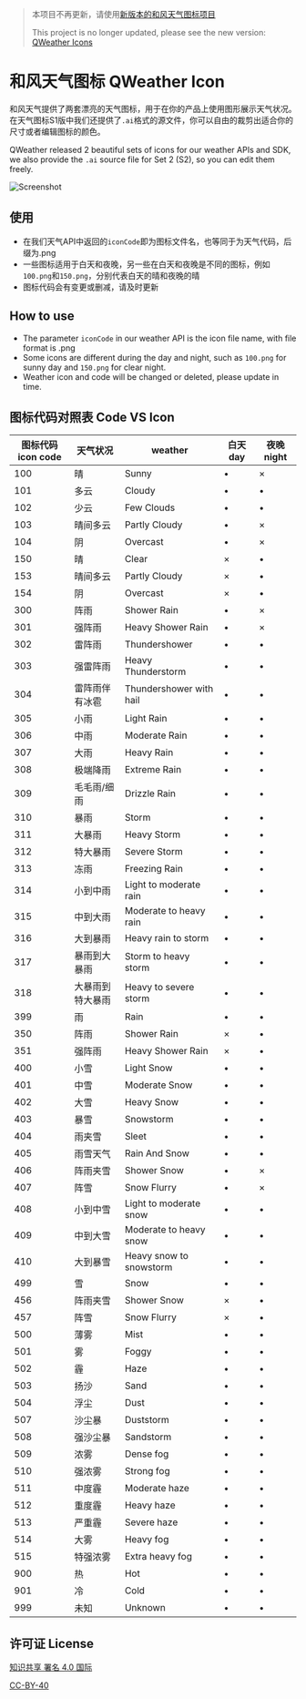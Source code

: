 > 本项目不再更新，请使用[新版本的和风天气图标项目](https://github.com/qwd/Icons)
> 
> This project is no longer updated, please see the new version: [QWeather Icons](https://github.com/qwd/Icons)

# 和风天气图标 QWeather Icon

和风天气提供了两套漂亮的天气图标，用于在你的产品上使用图形展示天气状况。在天气图标S1版中我们还提供了`.ai`格式的源文件，你可以自由的裁剪出适合你的尺寸或者编辑图标的颜色。

QWeather released 2 beautiful sets of icons for our weather APIs and SDK, we also provide the `.ai` source file for Set 2 (S2), so you can edit them freely.

![Screenshot](https://raw.githubusercontent.com/qwd/WeatherIcon/master/screenshot.png)

## 使用

- 在我们天气API中返回的`iconCode`即为图标文件名，也等同于为天气代码，后缀为.png
- 一些图标适用于白天和夜晚，另一些在白天和夜晚是不同的图标，例如`100.png`和`150.png`，分别代表白天的晴和夜晚的晴
- 图标代码会有变更或删减，请及时更新

## How to use

- The parameter `iconCode` in our weather API is the icon file name, with file format is .png
- Some icons are different during the day and night, such as `100.png` for sunny day and `150.png` for clear night.
- Weather icon and code will be changed or deleted, please update in time.

## 图标代码对照表 Code VS Icon

| 图标代码 icon code | 天气状况         | weather                 | 白天 day | 夜晚 night |
| ------------------ | ---------------- | ----------------------- | -------- | ---------- |
| 100                | 晴               | Sunny                   | &bull;   | &times;    |
| 101                | 多云             | Cloudy                  | &bull;   | &bull;     |
| 102                | 少云             | Few Clouds              | &bull;   | &bull;     |
| 103                | 晴间多云         | Partly Cloudy           | &bull;   | &times;    |
| 104                | 阴               | Overcast                | &bull;   | &times;    |
| 150                | 晴               | Clear                   | &times;  | &bull;     |
| 153                | 晴间多云         | Partly Cloudy           | &times;  | &bull;     |
| 154                | 阴               | Overcast                | &times;  | &bull;     |
| 300                | 阵雨             | Shower Rain             | &bull;   | &times;    |
| 301                | 强阵雨           | Heavy Shower Rain       | &bull;   | &times;    |
| 302                | 雷阵雨           | Thundershower           | &bull;   | &bull;     |
| 303                | 强雷阵雨         | Heavy Thunderstorm      | &bull;   | &bull;     |
| 304                | 雷阵雨伴有冰雹   | Thundershower with hail | &bull;   | &bull;     |
| 305                | 小雨             | Light Rain              | &bull;   | &bull;     |
| 306                | 中雨             | Moderate Rain           | &bull;   | &bull;     |
| 307                | 大雨             | Heavy Rain              | &bull;   | &bull;     |
| 308                | 极端降雨         | Extreme Rain            | &bull;   | &bull;     |
| 309                | 毛毛雨/细雨      | Drizzle Rain            | &bull;   | &bull;     |
| 310                | 暴雨             | Storm                   | &bull;   | &bull;     |
| 311                | 大暴雨           | Heavy Storm             | &bull;   | &bull;     |
| 312                | 特大暴雨         | Severe Storm            | &bull;   | &bull;     |
| 313                | 冻雨             | Freezing Rain           | &bull;   | &bull;     |
| 314                | 小到中雨         | Light to moderate rain  | &bull;   | &bull;     |
| 315                | 中到大雨         | Moderate to heavy rain  | &bull;   | &bull;     |
| 316                | 大到暴雨         | Heavy rain to storm     | &bull;   | &bull;     |
| 317                | 暴雨到大暴雨     | Storm to heavy storm    | &bull;   | &bull;     |
| 318                | 大暴雨到特大暴雨 | Heavy to severe storm   | &bull;   | &bull;     |
| 399                | 雨               | Rain                    | &bull;   | &bull;     |
| 350                | 阵雨             | Shower Rain             | &times;  | &bull;     |
| 351                | 强阵雨           | Heavy Shower Rain       | &times;  | &bull;     |
| 400                | 小雪             | Light Snow              | &bull;   | &bull;     |
| 401                | 中雪             | Moderate Snow           | &bull;   | &bull;     |
| 402                | 大雪             | Heavy Snow              | &bull;   | &bull;     |
| 403                | 暴雪             | Snowstorm               | &bull;   | &bull;     |
| 404                | 雨夹雪           | Sleet                   | &bull;   | &bull;     |
| 405                | 雨雪天气         | Rain And Snow           | &bull;   | &bull;     |
| 406                | 阵雨夹雪         | Shower Snow             | &bull;   | &times;    |
| 407                | 阵雪             | Snow Flurry             | &bull;   | &times;    |
| 408                | 小到中雪         | Light to moderate snow  | &bull;   | &bull;     |
| 409                | 中到大雪         | Moderate to heavy snow  | &bull;   | &bull;     |
| 410                | 大到暴雪         | Heavy snow to snowstorm | &bull;   | &bull;     |
| 499                | 雪               | Snow                    | &bull;   | &bull;     |
| 456                | 阵雨夹雪         | Shower Snow             | &times;  | &bull;     |
| 457                | 阵雪             | Snow Flurry             | &times;  | &bull;     |
| 500                | 薄雾             | Mist                    | &bull;   | &bull;     |
| 501                | 雾               | Foggy                   | &bull;   | &bull;     |
| 502                | 霾               | Haze                    | &bull;   | &bull;     |
| 503                | 扬沙             | Sand                    | &bull;   | &bull;     |
| 504                | 浮尘             | Dust                    | &bull;   | &bull;     |
| 507                | 沙尘暴           | Duststorm               | &bull;   | &bull;     |
| 508                | 强沙尘暴         | Sandstorm               | &bull;   | &bull;     |
| 509                | 浓雾             | Dense fog               | &bull;   | &bull;     |
| 510                | 强浓雾           | Strong fog              | &bull;   | &bull;     |
| 511                | 中度霾           | Moderate haze           | &bull;   | &bull;     |
| 512                | 重度霾           | Heavy haze              | &bull;   | &bull;     |
| 513                | 严重霾           | Severe haze             | &bull;   | &bull;     |
| 514                | 大雾             | Heavy fog               | &bull;   | &bull;     |
| 515                | 特强浓雾         | Extra heavy fog         | &bull;   | &bull;     |
| 900                | 热               | Hot                     | &bull;   | &bull;     |
| 901                | 冷               | Cold                    | &bull;   | &bull;     |
| 999                | 未知             | Unknown                 | &bull;   | &bull;     |

## 许可证 License

[知识共享 署名 4.0 国际](https://creativecommons.org/licenses/by/4.0/deed.zh)

[CC-BY-40](http://creativecommons.org/licenses/by/4.0/)

